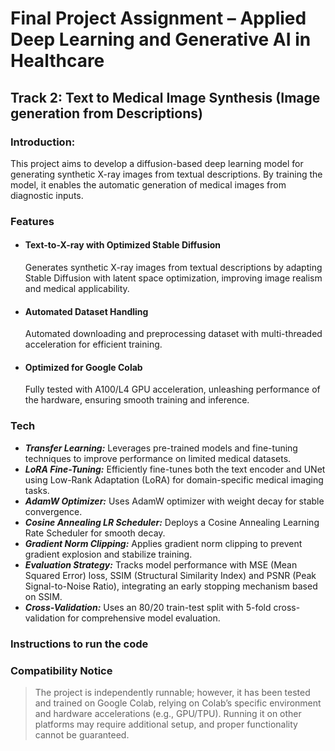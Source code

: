 # Final Project Assignment – Applied Deep Learning and Generative AI in Healthcare
## Track 2: Text to Medical Image Synthesis (Image generation from Descriptions)
### Introduction: 
This project aims to develop a diffusion-based deep learning model 
for generating synthetic X-ray images from textual descriptions. 
By training the model, it enables the automatic generation of medical images from diagnostic inputs.
### Features
- #### Text-to-X-ray with Optimized Stable Diffusion
    Generates synthetic X-ray images from textual descriptions by adapting Stable Diffusion with latent space optimization, improving image realism and medical applicability.
- #### Automated Dataset Handling
    Automated downloading and preprocessing dataset with multi-threaded acceleration for efficient training.
- #### Optimized for Google Colab
    Fully tested with A100/L4 GPU acceleration, unleashing performance of the hardware, ensuring smooth training and inference.
### Tech
- _**Transfer Learning:**_ Leverages pre-trained models and fine-tuning techniques to improve performance on limited medical datasets.
- _**LoRA Fine-Tuning:**_ Efficiently fine-tunes both the text encoder and UNet using Low-Rank Adaptation (LoRA) for domain-specific medical imaging tasks.
- _**AdamW Optimizer:**_ Uses AdamW optimizer with weight decay for stable convergence. 
- _**Cosine Annealing LR Scheduler:**_  Deploys a Cosine Annealing Learning Rate Scheduler for smooth decay. 
- _**Gradient Norm Clipping:**_ Applies gradient norm clipping to prevent gradient explosion and stabilize training.
- _**Evaluation Strategy:**_ Tracks model performance with MSE (Mean Squared Error) loss, SSIM (Structural Similarity Index) and PSNR (Peak Signal-to-Noise Ratio), integrating an early stopping mechanism based on SSIM.
- _**Cross-Validation:**_ Uses an 80/20 train-test split with 5-fold cross-validation for comprehensive model evaluation.

### Instructions to run the code

### Compatibility Notice
>The project is independently runnable; 
>however, it has been tested and trained on Google Colab, 
>relying on Colab’s specific environment and hardware accelerations (e.g., GPU/TPU). 
>Running it on other platforms may require additional setup, 
>and proper functionality cannot be guaranteed.
